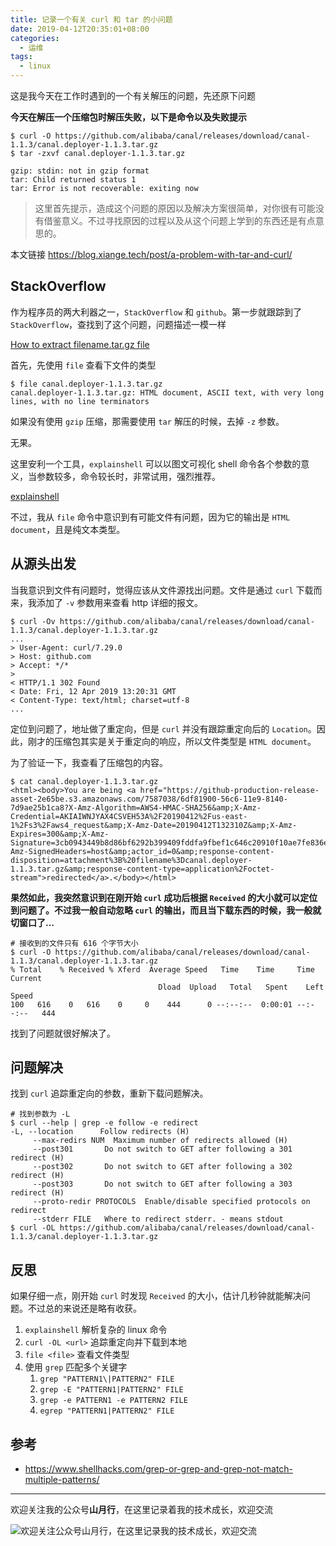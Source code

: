 ```yaml
---
title: 记录一个有关 curl 和 tar 的小问题
date: 2019-04-12T20:35:01+08:00
categories:
  - 运维
tags:
  - linux
---
```


这是我今天在工作时遇到的一个有关解压的问题，先还原下问题

**今天在解压一个压缩包时解压失败，以下是命令以及失败提示**

``` shell
$ curl -O https://github.com/alibaba/canal/releases/download/canal-1.1.3/canal.deployer-1.1.3.tar.gz
$ tar -zxvf canal.deployer-1.1.3.tar.gz

gzip: stdin: not in gzip format
tar: Child returned status 1
tar: Error is not recoverable: exiting now
```

> 这里首先提示，造成这个问题的原因以及解决方案很简单，对你很有可能没有借鉴意义。不过寻找原因的过程以及从这个问题上学到的东西还是有点意思的。

<!--more-->

本文链接 <https://blog.xiange.tech/post/a-problem-with-tar-and-curl/>

## StackOverflow

作为程序员的两大利器之一，`StackOverflow` 和 `github`。第一步就跟踪到了 `StackOverflow`，查找到了这个问题，问题描述一模一样

[How to extract filename.tar.gz file](https://stackoverflow.com/questions/15744023/how-to-extract-filename-tar-gz-file)

首先，先使用 `file` 查看下文件的类型

``` shell
$ file canal.deployer-1.1.3.tar.gz
canal.deployer-1.1.3.tar.gz: HTML document, ASCII text, with very long lines, with no line terminators
```

如果没有使用 `gzip` 压缩，那需要使用 `tar` 解压的时候，去掉 `-z` 参数。

无果。

这里安利一个工具，`explainshell` 可以以图文可视化 shell 命令各个参数的意义，当参数较多，命令较长时，非常试用，强烈推荐。

[explainshell](https://www.explainshell.com/explain?cmd=tar+-zxvf+canal.deployer-1.1.3.tar.gz)

不过，我从 `file` 命令中意识到有可能文件有问题，因为它的输出是 `HTML document`，且是纯文本类型。

## 从源头出发

当我意识到文件有问题时，觉得应该从文件源找出问题。文件是通过 `curl` 下载而来，我添加了 `-v` 参数用来查看 http 详细的报文。

``` shell
$ curl -Ov https://github.com/alibaba/canal/releases/download/canal-1.1.3/canal.deployer-1.1.3.tar.gz
...
> User-Agent: curl/7.29.0
> Host: github.com
> Accept: */*
>
< HTTP/1.1 302 Found
< Date: Fri, 12 Apr 2019 13:20:31 GMT
< Content-Type: text/html; charset=utf-8
...
```

定位到问题了，地址做了重定向，但是 `curl` 并没有跟踪重定向后的 `Location`。因此，刚才的压缩包其实是关于重定向的响应，所以文件类型是 `HTML document`。

为了验证一下，我查看了压缩包的内容。

``` shell
$ cat canal.deployer-1.1.3.tar.gz
<html><body>You are being <a href="https://github-production-release-asset-2e65be.s3.amazonaws.com/7587038/6df81900-56c6-11e9-8140-7d9ae25b1ca8?X-Amz-Algorithm=AWS4-HMAC-SHA256&amp;X-Amz-Credential=AKIAIWNJYAX4CSVEH53A%2F20190412%2Fus-east-1%2Fs3%2Faws4_request&amp;X-Amz-Date=20190412T132310Z&amp;X-Amz-Expires=300&amp;X-Amz-Signature=3cb0943449b8d86bf6292b399409fddfa9fbef1c646c20910f10ae7fe836e53e&amp;X-Amz-SignedHeaders=host&amp;actor_id=0&amp;response-content-disposition=attachment%3B%20filename%3Dcanal.deployer-1.1.3.tar.gz&amp;response-content-type=application%2Foctet-stream">redirected</a>.</body></html>
```

**果然如此，我突然意识到在刚开始 `curl` 成功后根据 `Received` 的大小就可以定位到问题了。不过我一般自动忽略 `curl` 的输出，而且当下载东西的时候，我一般就切窗口了...**

``` shell
# 接收到的文件只有 616 个字节大小
$ curl -O https://github.com/alibaba/canal/releases/download/canal-1.1.3/canal.deployer-1.1.3.tar.gz
% Total    % Received % Xferd  Average Speed   Time    Time     Time  Current
                                 Dload  Upload   Total   Spent    Left  Speed
100   616    0   616    0     0    444      0 --:--:--  0:00:01 --:--:--   444
```

找到了问题就很好解决了。

## 问题解决

找到 `curl` 追踪重定向的参数，重新下载问题解决。

``` shell
# 找到参数为 -L
$ curl --help | grep -e follow -e redirect
-L, --location      Follow redirects (H)
     --max-redirs NUM  Maximum number of redirects allowed (H)
     --post301       Do not switch to GET after following a 301 redirect (H)
     --post302       Do not switch to GET after following a 302 redirect (H)
     --post303       Do not switch to GET after following a 303 redirect (H)
     --proto-redir PROTOCOLS  Enable/disable specified protocols on redirect
     --stderr FILE   Where to redirect stderr. - means stdout
$ curl -OL https://github.com/alibaba/canal/releases/download/canal-1.1.3/canal.deployer-1.1.3.tar.gz
```

## 反思

如果仔细一点，刚开始 `curl` 时发现 `Received` 的大小，估计几秒钟就能解决问题。不过总的来说还是略有收获。

1. `explainshell` 解析复杂的 linux 命令
1. `curl -OL <url>` 追踪重定向并下载到本地
1. `file <file>` 查看文件类型
1. 使用 `grep` 匹配多个关键字
    1. `grep "PATTERN1\|PATTERN2" FILE`
    1. `grep -E "PATTERN1|PATTERN2" FILE`
    1. `grep -e PATTERN1 -e PATTERN2 FILE`
    1. `egrep "PATTERN1|PATTERN2" FILE`

## 参考

+ https://www.shellhacks.com/grep-or-grep-and-grep-not-match-multiple-patterns/

<hr/>

欢迎关注我的公众号**山月行**，在这里记录着我的技术成长，欢迎交流

![欢迎关注公众号山月行，在这里记录我的技术成长，欢迎交流](https://shanyue.tech/qrcode.jpg)
